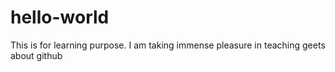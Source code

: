 # hello-world
This is for learning purpose.
I am taking immense pleasure in teaching geets about github

